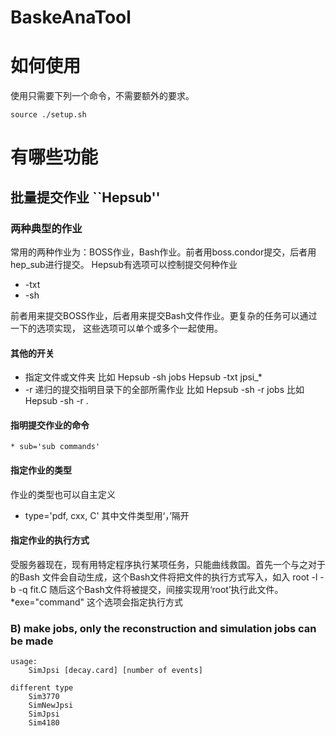 # BaskeAnaTool

如何使用
=====================================
使用只需要下列一个命令，不需要额外的要求。

   `source ./setup.sh`


有哪些功能
=========

## 批量提交作业 ``Hepsub''
### 两种典型的作业
常用的两种作业为：BOSS作业，Bash作业。前者用boss.condor提交，后者用hep_sub进行提交。
Hepsub有选项可以控制提交何种作业
   * -txt
   * -sh

前者用来提交BOSS作业，后者用来提交Bash文件作业。更复杂的任务可以通过一下的选项实现，
这些选项可以单个或多个一起使用。
#### 其他的开关
   * 指定文件或文件夹
     比如 Hepsub -sh jobs 
     Hepsub -txt jpsi_*
   * -r 递归的提交指明目录下的全部所需作业
    比如 Hepsub -sh -r jobs
    比如 Hepsub -sh -r .
#### 指明提交作业的命令
    * sub='sub commands'
#### 指定作业的类型
作业的类型也可以自主定义
  * type='pdf, cxx, C'
    其中文件类型用‘，’隔开
#### 指定作业的执行方式
受服务器现在，现有用特定程序执行某项任务，只能曲线救国。首先一个与之对于的Bash
    文件会自动生成，这个Bash文件将把文件的执行方式写入，如入
    root -l -b -q fit.C 
    随后这个Bash文件将被提交，间接实现用‘root’执行此文件。
    *exe="command" 这个选项会指定执行方式


        
### B) make jobs, only the reconstruction and simulation jobs can be made
	usage:
        SimJpsi [decay.card] [number of events]
    
    different type
        Sim3770 
        SimNewJpsi
        SimJpsi
        Sim4180


